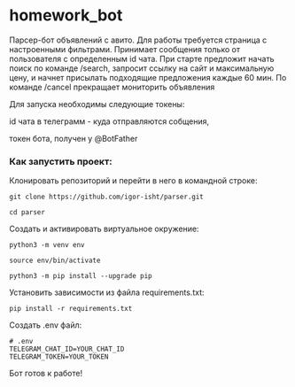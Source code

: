 # homework_bot

Парсер-бот объявлений с авито. Для работы требуется страница с настроенными фильтрами. Принимает сообщения только от пользователя с определенным id чата.
При старте предложит начать поиск по команде /search, запросит ссылку на сайт и максимальную цену, и начнет присылать подходящие предложения каждые 60 мин.
По команде /cancel прекращает мониторить объявления


Для запуска необходимы следующие токены:

id чата в телеграмм - куда отправляются собщения,

токен бота, получен у @BotFather


### Как запустить проект:

Клонировать репозиторий и перейти в него в командной строке:

```
git clone https://github.com/igor-isht/parser.git
```
```
cd parser
```

Cоздать и активировать виртуальное окружение:

```
python3 -m venv env 
```

```
source env/bin/activate 
```

```
python3 -m pip install --upgrade pip
```

Установить зависимости из файла requirements.txt:

```
pip install -r requirements.txt
```

Создать .env файл:

```
# .env
TELEGRAM_CHAT_ID=YOUR_CHAT_ID
TELEGRAM_TOKEN=YOUR_TOKEN
```


Бот готов к работе!
